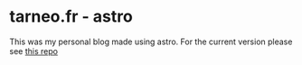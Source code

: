 # tarneo.fr - astro

This was my personal blog made using astro.
For the current version please see [this repo](https://github.com/tarneaux/tarneo.fr)
